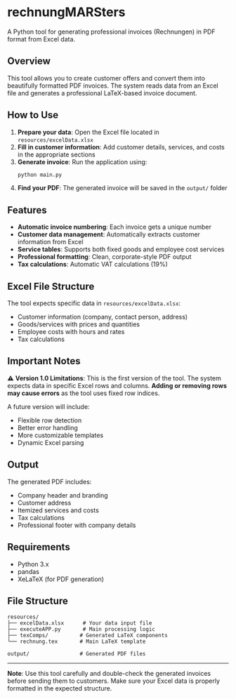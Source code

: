 # rechnungMARSters

A Python tool for generating professional invoices (Rechnungen) in PDF format from Excel data.

## Overview

This tool allows you to create customer offers and convert them into beautifully formatted PDF invoices. The system reads data from an Excel file and generates a professional LaTeX-based invoice document.

## How to Use

1. **Prepare your data**: Open the Excel file located in `resources/excelData.xlsx`
2. **Fill in customer information**: Add customer details, services, and costs in the appropriate sections
3. **Generate invoice**: Run the application using:
   ```bash
   python main.py
   ```
4. **Find your PDF**: The generated invoice will be saved in the `output/` folder

## Features

- **Automatic invoice numbering**: Each invoice gets a unique number
- **Customer data management**: Automatically extracts customer information from Excel
- **Service tables**: Supports both fixed goods and employee cost services
- **Professional formatting**: Clean, corporate-style PDF output
- **Tax calculations**: Automatic VAT calculations (19%)

## Excel File Structure

The tool expects specific data in `resources/excelData.xlsx`:
- Customer information (company, contact person, address)
- Goods/services with prices and quantities
- Employee costs with hours and rates
- Tax calculations

## Important Notes

⚠️ **Version 1.0 Limitations**: This is the first version of the tool. The system expects data in specific Excel rows and columns. **Adding or removing rows may cause errors** as the tool uses fixed row indices.

A future version will include:
- Flexible row detection
- Better error handling
- More customizable templates
- Dynamic Excel parsing

## Output

The generated PDF includes:
- Company header and branding
- Customer address
- Itemized services and costs
- Tax calculations
- Professional footer with company details

## Requirements

- Python 3.x
- pandas
- XeLaTeX (for PDF generation)

## File Structure

```
resources/
├── excelData.xlsx      # Your data input file
├── executeAPP.py       # Main processing logic
├── texComps/          # Generated LaTeX components
└── rechnung.tex       # Main LaTeX template

output/                # Generated PDF files
```

---

**Note**: Use this tool carefully and double-check the generated invoices before sending them to customers. Make sure your Excel data is properly formatted in the expected structure.
